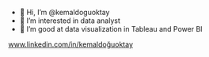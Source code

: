 - 👋 Hi, I’m @kemaldoguoktay
- 👀 I’m interested in data analyst
- 🌱 I’m good at data visualization in Tableau and Power BI

<!---
kemaldoguoktay/kemaldoguoktay is a ✨ special ✨ repository because its `README.md` (this file) appears on your GitHub profile.
You can click the Preview link to take a look at your changes.
--->
www.linkedin.com/in/kemaldoğuoktay

